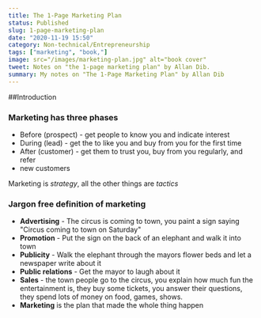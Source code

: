 ```yaml
---
title: The 1-Page Marketing Plan
status: Published
slug: 1-page-marketing-plan
date: "2020-11-19 15:50"
category: Non-technical/Entrepreneurship
tags: ["marketing", "book,"]
image: src="/images/marketing-plan.jpg" alt="book cover"
tweet: Notes on "the 1-page marketing plan" by Allan Dib.
summary: My notes on "The 1-Page Marketing Plan" by Allan Dib
---
```


##Introduction

### Marketing has three phases

- Before (prospect) - get people to know you and indicate interest
- During (lead) - get the to like you and buy from you for the first time
- After (customer) - get them to trust you, buy from you regularly, and refer
- new customers

Marketing is _strategy_, all the other things are _tactics_

### Jargon free definition of marketing

- **Advertising** - The circus is coming to town, you paint a sign saying "Circus coming to town on Saturday"
- **Promotion** - Put the sign on the back of an elephant and walk it into town
- **Publicity** - Walk the elephant through the mayors flower beds and let a newspaper write about it
- **Public relations** - Get the mayor to laugh about it
- **Sales** - the town people go to the circus, you explain how much fun the entertainment is, they buy some tickets, you answer their questions, they spend lots of money on food, games, shows.
- **Marketing** is the plan that made the whole thing happen
